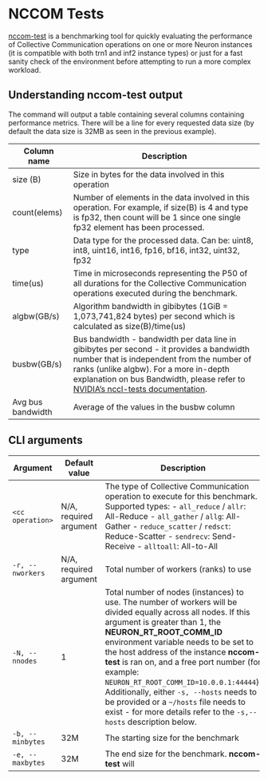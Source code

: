 # NCCOM Tests

[nccom-test](https://awsdocs-neuron.readthedocs-hosted.com/en/latest/tools/neuron-sys-tools/nccom-test.html) is a benchmarking tool for quickly evaluating the performance of Collective Communication operations on one or more Neuron instances (it is compatible with both trn1 and inf2 instance types) or just for a fast sanity check of the environment before attempting to run a more complex workload.


## Understanding nccom-test output

The command will output a table containing several columns containing performance metrics. There will be a line for every requested data size (by default the data size is 32MB as seen in the previous example).


| Column name       | Description                                                                                                                                                                                                                                                                                                                                 |
|-------------------|---------------------------------------------------------------------------------------------------------------------------------------------------------------------------------------------------------------------------------------------------------------------------------------------------------------------------------------------|
| size (B)          | Size in bytes for the data involved in this operation                                                                                                                                                                                                                                                                                       |
| count(elems)      | Number of elements in the data involved in this operation. For example, if size(B) is 4 and type is fp32, then count will be 1 since one single fp32 element has been processed.                                                                                                                                                            |
| type              | Data type for the processed data. Can be: uint8, int8, uint16, int16, fp16, bf16, int32, uint32, fp32                                                                                                                                                                                                                                       |
| time(us)          | Time in microseconds representing the P50 of all durations for the Collective Communication operations executed during the benchmark.                                                                                                                                                                                                       |
| algbw(GB/s)       | Algorithm bandwidth in gibibytes (1GiB = 1,073,741,824 bytes) per second which is calculated as   size(B)/time(us)                                                                                                                                                                                                                          |
| busbw(GB/s)       | Bus bandwidth - bandwidth per data line in gibibytes per second - it provides a bandwidth number that is independent from the number of ranks (unlike algbw).  For a more in-depth explanation on bus Bandwidth,  please refer to [NVIDIA’s nccl-tests documentation](https://github.com/NVIDIA/nccl-tests/blob/master/doc/PERFORMANCE.md). |
| Avg bus bandwidth | Average of the values in the busbw column                                                                                                                                                                                                                                                                                                   |
##  CLI arguments

| Argument           | Default value                           | Description                                                                                                                                                                                                                                                                                                                                                                                                                                                                                                                                                                                                                                                                                                                                                                  |
|--------------------|-----------------------------------------|------------------------------------------------------------------------------------------------------------------------------------------------------------------------------------------------------------------------------------------------------------------------------------------------------------------------------------------------------------------------------------------------------------------------------------------------------------------------------------------------------------------------------------------------------------------------------------------------------------------------------------------------------------------------------------------------------------------------------------------------------------------------------|
| `<cc operation>`   | N/A, required argument                  | The type of Collective Communication operation to execute for this benchmark. Supported types: - `all_reduce` / `allr`: All-Reduce - `all_gather` / `allg`: All-Gather - `reduce_scatter` / `redsct`: Reduce-Scatter - `sendrecv`: Send-Receive - `alltoall`: All-to-All                                                                                                                                                                                                                                                                                                                                                                                                                                                                                                     |
| `-r, --nworkers`   | N/A, required argument                  | Total number of workers (ranks) to use                                                                                                                                                                                                                                                                                                                                                                                                                                                                                                                                                                                                                                                                                                                                      |
| `-N, --nnodes`     | 1                                       | Total number of nodes (instances) to use. The number of workers will be divided equally across all nodes. If this argument is greater than 1, the **NEURON_RT_ROOT_COMM_ID** environment variable needs to be set to the host address of the instance **nccom-test** is ran on, and a free port number (for example: `NEURON_RT_ROOT_COMM_ID=10.0.0.1:44444`). Additionally, either `-s, --hosts` needs to be provided or a `~/hosts` file needs to exist - for more details refer to the `-s,--hosts` description below.                                                                                                                                                                                                                  |
| `-b, --minbytes`   | 32M                                     | The starting size for the benchmark                                                                                                                                                                                                                                                                                                                                                                                                                                                                                                                                                                                                                                                                                                                                         |
| `-e, --maxbytes`   | 32M                                     | The end size for the benchmark. **nccom-test** will
